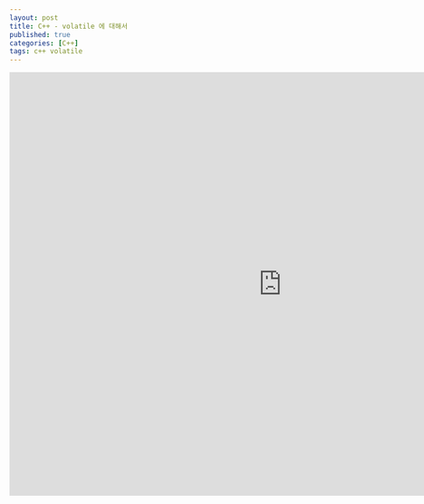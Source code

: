 ```yaml
---
layout: post
title: C++ - volatile 에 대해서
published: true
categories: [C++]
tags: c++ volatile
---
```

<iframe src="https://docs.google.com/presentation/d/e/2PACX-1vT4laB9Jsb6-jureoTS3u3V96HoQ7_AW80EH5YVgKJfxBISU6D06Gxmo64-SBqh6CU0KDVfLQTtdAuI/embed?start=false&loop=false&delayms=3000" frameborder="0" width="960" height="749" allowfullscreen="true" mozallowfullscreen="true" webkitallowfullscreen="true"></iframe>   
  